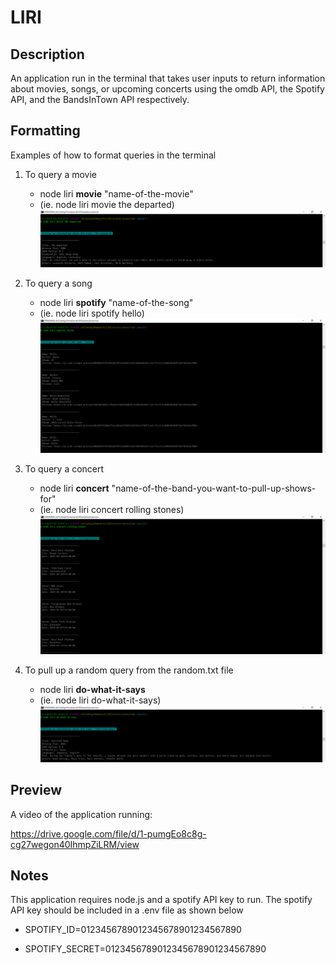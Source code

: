 # LIRI


## Description

An application run in the terminal that takes user inputs to return information about movies, songs, or upcoming concerts using the omdb API, the Spotify API, and the BandsInTown API respectively.

## Formatting

Examples of how to format queries in the terminal

1. To query a movie
   * node liri **movie** "name-of-the-movie"
   * (ie. node liri movie the departed)
   ![Screenshot](assets/images/movie.png)
   
2. To query a song
   * node liri **spotify** "name-of-the-song"
   * (ie. node liri spotify hello)
   ![Screenshot](assets/images/song.png)
   
3. To query a concert
   * node liri **concert** "name-of-the-band-you-want-to-pull-up-shows-for"
   * (ie. node liri concert rolling stones)
   ![Screenshot](assets/images/concert.png)
   
4. To pull up a random query from the random.txt file
   * node liri **do-what-it-says**
   * (ie. node liri do-what-it-says)
      ![Screenshot](assets/images/do-what-it-says.png)

## Preview

A video of the application running:

https://drive.google.com/file/d/1-pumgEo8c8g-cg27wegon40IhmpZiLRM/view

## Notes

This application requires node.js and a spotify API key to run. The spotify API key should be included in a .env file as shown below

  * SPOTIFY_ID=0123456789012345678901234567890

  * SPOTIFY_SECRET=0123456789012345678901234567890



